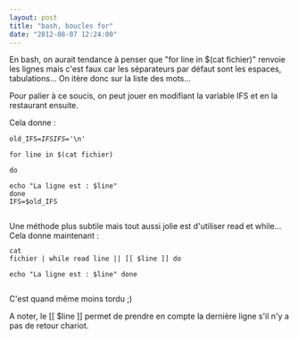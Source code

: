 ```yaml
---
layout: post
title: "bash, boucles for"
date: "2012-08-07 12:24:00"
---
```

En bash, on aurait tendance à penser que "for line in $(cat fichier)" renvoie les lignes mais c'est faux car les séparateurs par défaut sont les espaces, tabulations... On itère donc sur la liste des mots...

Pour palier à ce soucis, on peut jouer en modifiant la variable IFS et en la restaurant ensuite.

Cela donne :  <code><pre>old_IFS=$IFS     
IFS=$'\n'      
for line in $(cat fichier)        
do        
   echo "La ligne est : $line"
done        
IFS=$old_IFS    
</pre></code>  Une méthode plus subtile mais tout aussi jolie est d'utiliser read et while...  Cela donne maintenant :  <code><pre>cat fichier | while read line || [[ $line ]]
do        
   echo "La ligne est : $line"
done        
</pre></code>

C'est quand même moins tordu ;)

A noter, le [[ $line ]] permet de prendre en compte la dernière ligne s'il n'y a pas de retour chariot.
